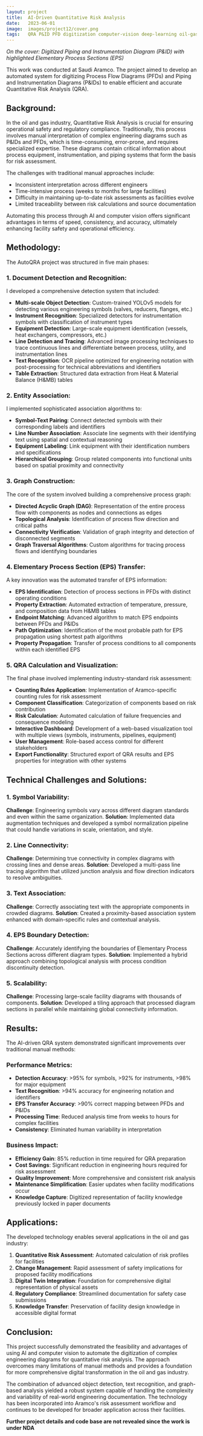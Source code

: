 ```yaml
---
layout: project
title:  AI-Driven Quantitative Risk Analysis
date:   2023-06-01
image:  images/project12/cover.png
tags:   QRA P&ID PFD digitization computer-vision deep-learning oil-gas Aramco graph-algorithms
---
```

*On the cover: Digitized Piping and Instrumentation Diagram (P&ID) with highlighted Elementary Process Sections (EPS)*

This work was conducted at Saudi Aramco. The project aimed to develop an automated system for digitizing Process Flow Diagrams (PFDs) and Piping and Instrumentation Diagrams (P&IDs) to enable efficient and accurate Quantitative Risk Analysis (QRA).

## Background:
In the oil and gas industry, Quantitative Risk Analysis is crucial for ensuring operational safety and regulatory compliance. Traditionally, this process involves manual interpretation of complex engineering diagrams such as P&IDs and PFDs, which is time-consuming, error-prone, and requires specialized expertise. These diagrams contain critical information about process equipment, instrumentation, and piping systems that form the basis for risk assessment.

The challenges with traditional manual approaches include:
- Inconsistent interpretation across different engineers
- Time-intensive process (weeks to months for large facilities)
- Difficulty in maintaining up-to-date risk assessments as facilities evolve
- Limited traceability between risk calculations and source documentation

Automating this process through AI and computer vision offers significant advantages in terms of speed, consistency, and accuracy, ultimately enhancing facility safety and operational efficiency.

## Methodology:
The AutoQRA project was structured in five main phases:

### 1. Document Detection and Recognition:
I developed a comprehensive detection system that included:

- **Multi-scale Object Detection**: Custom-trained YOLOv5 models for detecting various engineering symbols (valves, reducers, flanges, etc.)
- **Instrument Recognition**: Specialized detectors for instrumentation symbols with classification of instrument types
- **Equipment Detection**: Large-scale equipment identification (vessels, heat exchangers, compressors, etc.)
- **Line Detection and Tracing**: Advanced image processing techniques to trace continuous lines and differentiate between process, utility, and instrumentation lines
- **Text Recognition**: OCR pipeline optimized for engineering notation with post-processing for technical abbreviations and identifiers
- **Table Extraction**: Structured data extraction from Heat & Material Balance (H&MB) tables

### 2. Entity Association:
I implemented sophisticated association algorithms to:

- **Symbol-Text Pairing**: Connect detected symbols with their corresponding labels and identifiers
- **Line Number Association**: Associate line segments with their identifying text using spatial and contextual reasoning
- **Equipment Labeling**: Link equipment with their identification numbers and specifications
- **Hierarchical Grouping**: Group related components into functional units based on spatial proximity and connectivity

### 3. Graph Construction:
The core of the system involved building a comprehensive process graph:

- **Directed Acyclic Graph (DAG)**: Representation of the entire process flow with components as nodes and connections as edges
- **Topological Analysis**: Identification of process flow direction and critical paths
- **Connectivity Verification**: Validation of graph integrity and detection of disconnected segments
- **Graph Traversal Algorithms**: Custom algorithms for tracing process flows and identifying boundaries

### 4. Elementary Process Section (EPS) Transfer:
A key innovation was the automated transfer of EPS information:

- **EPS Identification**: Detection of process sections in PFDs with distinct operating conditions
- **Property Extraction**: Automated extraction of temperature, pressure, and composition data from H&MB tables
- **Endpoint Matching**: Advanced algorithm to match EPS endpoints between PFDs and P&IDs
- **Path Optimization**: Identification of the most probable path for EPS propagation using shortest path algorithms
- **Property Propagation**: Transfer of process conditions to all components within each identified EPS

### 5. QRA Calculation and Visualization:
The final phase involved implementing industry-standard risk assessment:

- **Counting Rules Application**: Implementation of Aramco-specific counting rules for risk assessment
- **Component Classification**: Categorization of components based on risk contribution
- **Risk Calculation**: Automated calculation of failure frequencies and consequence modeling
- **Interactive Dashboard**: Development of a web-based visualization tool with multiple views (symbols, instruments, pipelines, equipment)
- **User Management**: Role-based access control for different stakeholders
- **Export Functionality**: Structured export of QRA results and EPS properties for integration with other systems

## Technical Challenges and Solutions:

### 1. Symbol Variability:
**Challenge**: Engineering symbols vary across different diagram standards and even within the same organization.
**Solution**: Implemented data augmentation techniques and developed a symbol normalization pipeline that could handle variations in scale, orientation, and style.

### 2. Line Connectivity:
**Challenge**: Determining true connectivity in complex diagrams with crossing lines and dense areas.
**Solution**: Developed a multi-pass line tracing algorithm that utilized junction analysis and flow direction indicators to resolve ambiguities.

### 3. Text Association:
**Challenge**: Correctly associating text with the appropriate components in crowded diagrams.
**Solution**: Created a proximity-based association system enhanced with domain-specific rules and contextual analysis.

### 4. EPS Boundary Detection:
**Challenge**: Accurately identifying the boundaries of Elementary Process Sections across different diagram types.
**Solution**: Implemented a hybrid approach combining topological analysis with process condition discontinuity detection.

### 5. Scalability:
**Challenge**: Processing large-scale facility diagrams with thousands of components.
**Solution**: Developed a tiling approach that processed diagram sections in parallel while maintaining global connectivity information.

## Results:
The AI-driven QRA system demonstrated significant improvements over traditional manual methods:

### Performance Metrics:
- **Detection Accuracy**: >95% for symbols, >92% for instruments, >98% for major equipment
- **Text Recognition**: >94% accuracy for engineering notation and identifiers
- **EPS Transfer Accuracy**: >90% correct mapping between PFDs and P&IDs
- **Processing Time**: Reduced analysis time from weeks to hours for complex facilities
- **Consistency**: Eliminated human variability in interpretation

### Business Impact:
- **Efficiency Gain**: 85% reduction in time required for QRA preparation
- **Cost Savings**: Significant reduction in engineering hours required for risk assessment
- **Quality Improvement**: More comprehensive and consistent risk analysis
- **Maintenance Simplification**: Easier updates when facility modifications occur
- **Knowledge Capture**: Digitized representation of facility knowledge previously locked in paper documents

## Applications:
The developed technology enables several applications in the oil and gas industry:

1. **Quantitative Risk Assessment**: Automated calculation of risk profiles for facilities
2. **Change Management**: Rapid assessment of safety implications for proposed facility modifications
3. **Digital Twin Integration**: Foundation for comprehensive digital representation of physical assets
4. **Regulatory Compliance**: Streamlined documentation for safety case submissions
5. **Knowledge Transfer**: Preservation of facility design knowledge in accessible digital format

## Conclusion:
This project successfully demonstrated the feasibility and advantages of using AI and computer vision to automate the digitization of complex engineering diagrams for quantitative risk analysis. The approach overcomes many limitations of manual methods and provides a foundation for more comprehensive digital transformation in the oil and gas industry.

The combination of advanced object detection, text recognition, and graph-based analysis yielded a robust system capable of handling the complexity and variability of real-world engineering documentation. The technology has been incorporated into Aramco's risk assessment workflow and continues to be developed for broader application across their facilities.

**Further project details and code base are not revealed since the work is under NDA** 
